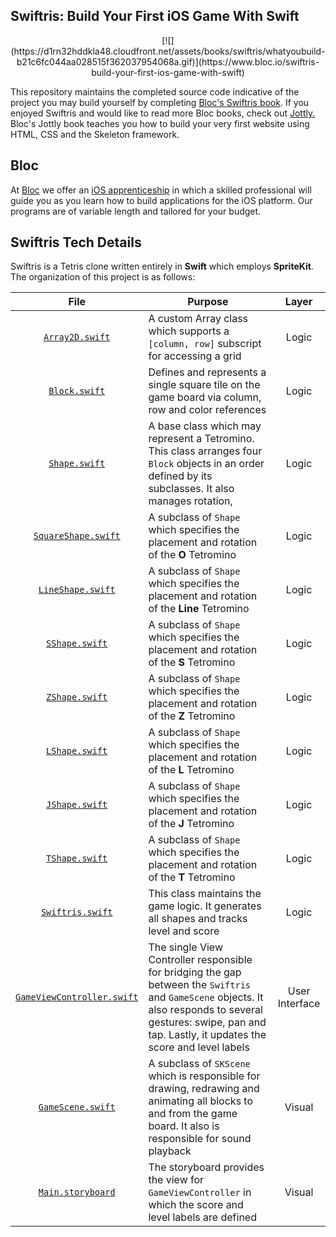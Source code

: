 ## Swiftris: Build Your First iOS Game With Swift

<center>[![](https://d1rn32hddkla48.cloudfront.net/assets/books/swiftris/whatyoubuild-b21c6fc044aa028515f362037954068a.gif)](https://www.bloc.io/swiftris-build-your-first-ios-game-with-swift)</center>

This repository maintains the completed source code indicative of the project you may build yourself by completing [Bloc's Swiftris book](https://www.bloc.io/swiftris-build-your-first-ios-game-with-swift). If you enjoyed Swiftris and would like to read more Bloc books, check out [Jottly.](https://www.bloc.io/build-your-first-website-with-html-and-css) Bloc's Jottly book teaches you how to build your very first website using HTML, CSS and the Skeleton framework.

## Bloc

At [Bloc](https://www.bloc.io/) we offer an [iOS apprenticeship](https://www.bloc.io/iOS) in which a skilled professional will guide you as you learn how to build applications for the iOS platform. Our programs are of variable length and tailored for your budget.

## Swiftris Tech Details

Swiftris is a Tetris clone written entirely in **Swift** which employs **SpriteKit**. The organization of this project is as follows:

| **File** | **Purpose** | **Layer** |
| :---: | --- | :---: |
| [`Array2D.swift`](https://github.com/Bloc/swiftris/blob/master/Swiftris/Array2D.swift) | A custom Array class which supports a `[column, row]` subscript for accessing a grid | Logic |
| [`Block.swift`](https://github.com/Bloc/swiftris/blob/master/Swiftris/Block.swift) | Defines and represents a single square tile on the game board via column, row and color references | Logic |
| [`Shape.swift`](https://github.com/Bloc/swiftris/blob/master/Swiftris/Shape.swift) | A base class which may represent a Tetromino. This class arranges four `Block` objects in an order defined by its subclasses. It also manages rotation, | Logic |
| [`SquareShape.swift`](https://github.com/Bloc/swiftris/blob/master/Swiftris/SquareShape.swift) | A subclass of `Shape` which specifies the placement and rotation of the **O** Tetromino | Logic |
| [`LineShape.swift`](https://github.com/Bloc/swiftris/blob/master/Swiftris/LineShape.swift) | A subclass of `Shape` which specifies the placement and rotation of the **Line** Tetromino | Logic |
| [`SShape.swift`](https://github.com/Bloc/swiftris/blob/master/Swiftris/SShape.swift) | A subclass of `Shape` which specifies the placement and rotation of the **S** Tetromino | Logic |
| [`ZShape.swift`](https://github.com/Bloc/swiftris/blob/master/Swiftris/ZShape.swift) | A subclass of `Shape` which specifies the placement and rotation of the **Z** Tetromino | Logic |
| [`LShape.swift`](https://github.com/Bloc/swiftris/blob/master/Swiftris/LShape.swift) | A subclass of `Shape` which specifies the placement and rotation of the **L** Tetromino | Logic |
| [`JShape.swift`](https://github.com/Bloc/swiftris/blob/master/Swiftris/JShape.swift) | A subclass of `Shape` which specifies the placement and rotation of the **J** Tetromino | Logic |
| [`TShape.swift`](https://github.com/Bloc/swiftris/blob/master/Swiftris/TShape.swift) | A subclass of `Shape` which specifies the placement and rotation of the **T** Tetromino | Logic |
| [`Swiftris.swift`](https://github.com/Bloc/swiftris/blob/master/Swiftris/Swiftris.swift) | This class maintains the game logic. It generates all shapes and tracks level and score | Logic |
| [`GameViewController.swift`](https://github.com/Bloc/swiftris/blob/master/Swiftris/GameViewController.swift) | The single View Controller responsible for bridging the gap between the `Swiftris` and `GameScene` objects. It also responds to several gestures: swipe, pan and tap. Lastly, it updates the score and level labels | User Interface |
| [`GameScene.swift`](https://github.com/Bloc/swiftris/blob/master/Swiftris/GameScene.swift) | A subclass of `SKScene` which is responsible for drawing, redrawing and animating all blocks to and from the game board. It also is responsible for sound playback | Visual |
| [`Main.storyboard`](https://github.com/Bloc/swiftris/blob/master/Swiftris/Base.lproj/Main.storyboard) | The storyboard provides the view for `GameViewController` in which the score and level labels are defined | Visual |


